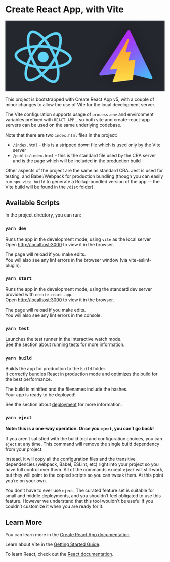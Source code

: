 # Create React App, with Vite

<div>
<img src="public/cra+vite.png" alt="Screenshot" width=750/>
</div>

This project is bootstrapped with Create React App v5, with a couple of minor changes to allow the use of Vite for the local development server.

The Vite configuration supports usage of `process.env` and environment variables prefixed with `REACT_APP_`, so both vite and create-react-app servers can be used on the same underlying codebase.

Note that there are two `index.html` files in the project:

- `/index.html` - this is a stripped down file which is used only by the Vite server
- `/public/index.html` - this is the standard file used by the CRA server and is the page which will be included in the production build

Other aspects of the project are the same as standard CRA. Jest is used for testing, and Babel/Webpack for production bundling (though you can easily run `npx vite build` to generate a Rollup-bundled version of the app -- the Vite build will be found in the `/dist` folder).

## Available Scripts

In the project directory, you can run:

### `yarn dev`

Runs the app in the development mode, using `vite` as the local server\
Open [http://localhost:3000](http://localhost:3000) to view it in the browser.

The page will reload if you make edits.\
You will also see any lint errors in the browser window (via vite-eslint-plugin).

### `yarn start`

Runs the app in the development mode, using the standard dev server provided with `create-react-app`.\
Open [http://localhost:3000](http://localhost:3000) to view it in the browser.

The page will reload if you make edits.\
You will also see any lint errors in the console.

### `yarn test`

Launches the test runner in the interactive watch mode.\
See the section about [running tests](https://facebook.github.io/create-react-app/docs/running-tests) for more information.

### `yarn build`

Builds the app for production to the `build` folder.\
It correctly bundles React in production mode and optimizes the build for the best performance.

The build is minified and the filenames include the hashes.\
Your app is ready to be deployed!

See the section about [deployment](https://facebook.github.io/create-react-app/docs/deployment) for more information.

### `yarn eject`

**Note: this is a one-way operation. Once you `eject`, you can’t go back!**

If you aren’t satisfied with the build tool and configuration choices, you can `eject` at any time. This command will remove the single build dependency from your project.

Instead, it will copy all the configuration files and the transitive dependencies (webpack, Babel, ESLint, etc) right into your project so you have full control over them. All of the commands except `eject` will still work, but they will point to the copied scripts so you can tweak them. At this point you’re on your own.

You don’t have to ever use `eject`. The curated feature set is suitable for small and middle deployments, and you shouldn’t feel obligated to use this feature. However we understand that this tool wouldn’t be useful if you couldn’t customize it when you are ready for it.

## Learn More

You can learn more in the [Create React App documentation](https://facebook.github.io/create-react-app/docs/getting-started).

Learn about Vite in the [Getting Started Guide](https://vitejs.dev/guide/).

To learn React, check out the [React documentation](https://reactjs.org/).
